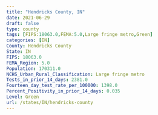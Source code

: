 ```yaml
---
title: "Hendricks County, IN"
date: 2021-06-29
draft: false
type: county
tags: [FIPS:18063.0,FEMA:5.0,Large fringe metro,Green]
categories: [IN]
County: Hendricks County
State: IN
FIPS: 18063.0
FEMA_Region: 5.0
Population: 170311.0
NCHS_Urban_Rural_Classification: Large fringe metro
Tests_in_prior_14_days: 2381.0
Fourteen_day_test_rate_per_100000: 1398.0
Percent_Positivity_in_prior_14_days: 0.035
Level: Green
url: /states/IN/hendricks-county
---
```



